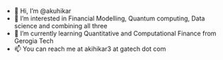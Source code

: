 - 👋 Hi, I’m @akuhikar
- 👀 I’m interested in Financial Modelling, Quantum computing, Data science and combining all three
- 🌱 I’m currently learning Quantitative and Computational Finance from Gerogia Tech
- 📫 You can reach me at akihikar3 at gatech dot com

<!---
akuhikar/akuhikar is a ✨ special ✨ repository because its `README.md` (this file) appears on your GitHub profile.
You can click the Preview link to take a look at your changes.
--->
